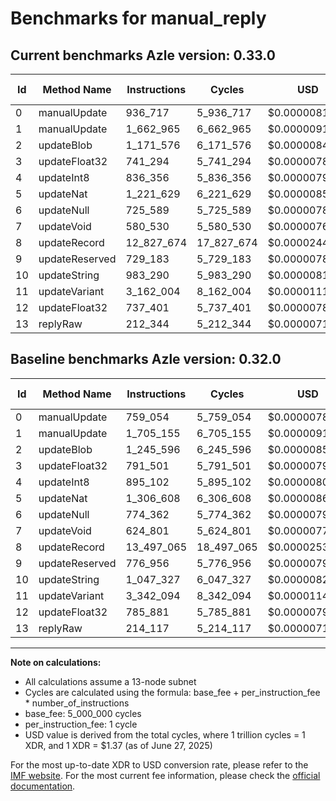 # Benchmarks for manual_reply

## Current benchmarks Azle version: 0.33.0

| Id  | Method Name    | Instructions | Cycles     | USD           | USD/Million Calls | Change                              |
| --- | -------------- | ------------ | ---------- | ------------- | ----------------- | ----------------------------------- |
| 0   | manualUpdate   | 936_717      | 5_936_717  | $0.0000081333 | $8.13             | <font color="red">+177_663</font>   |
| 1   | manualUpdate   | 1_662_965    | 6_662_965  | $0.0000091283 | $9.12             | <font color="green">-42_190</font>  |
| 2   | updateBlob     | 1_171_576    | 6_171_576  | $0.0000084551 | $8.45             | <font color="green">-74_020</font>  |
| 3   | updateFloat32  | 741_294      | 5_741_294  | $0.0000078656 | $7.86             | <font color="green">-50_207</font>  |
| 4   | updateInt8     | 836_356      | 5_836_356  | $0.0000079958 | $7.99             | <font color="green">-58_746</font>  |
| 5   | updateNat      | 1_221_629    | 6_221_629  | $0.0000085236 | $8.52             | <font color="green">-84_979</font>  |
| 6   | updateNull     | 725_589      | 5_725_589  | $0.0000078441 | $7.84             | <font color="green">-48_773</font>  |
| 7   | updateVoid     | 580_530      | 5_580_530  | $0.0000076453 | $7.64             | <font color="green">-44_271</font>  |
| 8   | updateRecord   | 12_827_674   | 17_827_674 | $0.0000244239 | $24.42            | <font color="green">-669_391</font> |
| 9   | updateReserved | 729_183      | 5_729_183  | $0.0000078490 | $7.84             | <font color="green">-47_773</font>  |
| 10  | updateString   | 983_290      | 5_983_290  | $0.0000081971 | $8.19             | <font color="green">-64_037</font>  |
| 11  | updateVariant  | 3_162_004    | 8_162_004  | $0.0000111819 | $11.18            | <font color="green">-180_090</font> |
| 12  | updateFloat32  | 737_401      | 5_737_401  | $0.0000078602 | $7.86             | <font color="green">-48_480</font>  |
| 13  | replyRaw       | 212_344      | 5_212_344  | $0.0000071409 | $7.14             | <font color="green">-1_773</font>   |

## Baseline benchmarks Azle version: 0.32.0

| Id  | Method Name    | Instructions | Cycles     | USD           | USD/Million Calls |
| --- | -------------- | ------------ | ---------- | ------------- | ----------------- |
| 0   | manualUpdate   | 759_054      | 5_759_054  | $0.0000078899 | $7.88             |
| 1   | manualUpdate   | 1_705_155    | 6_705_155  | $0.0000091861 | $9.18             |
| 2   | updateBlob     | 1_245_596    | 6_245_596  | $0.0000085565 | $8.55             |
| 3   | updateFloat32  | 791_501      | 5_791_501  | $0.0000079344 | $7.93             |
| 4   | updateInt8     | 895_102      | 5_895_102  | $0.0000080763 | $8.07             |
| 5   | updateNat      | 1_306_608    | 6_306_608  | $0.0000086401 | $8.64             |
| 6   | updateNull     | 774_362      | 5_774_362  | $0.0000079109 | $7.91             |
| 7   | updateVoid     | 624_801      | 5_624_801  | $0.0000077060 | $7.70             |
| 8   | updateRecord   | 13_497_065   | 18_497_065 | $0.0000253410 | $25.34            |
| 9   | updateReserved | 776_956      | 5_776_956  | $0.0000079144 | $7.91             |
| 10  | updateString   | 1_047_327    | 6_047_327  | $0.0000082848 | $8.28             |
| 11  | updateVariant  | 3_342_094    | 8_342_094  | $0.0000114287 | $11.42            |
| 12  | updateFloat32  | 785_881      | 5_785_881  | $0.0000079267 | $7.92             |
| 13  | replyRaw       | 214_117      | 5_214_117  | $0.0000071433 | $7.14             |

---

**Note on calculations:**

- All calculations assume a 13-node subnet
- Cycles are calculated using the formula: base_fee + per_instruction_fee \* number_of_instructions
- base_fee: 5_000_000 cycles
- per_instruction_fee: 1 cycle
- USD value is derived from the total cycles, where 1 trillion cycles = 1 XDR, and 1 XDR = $1.37 (as of June 27, 2025)

For the most up-to-date XDR to USD conversion rate, please refer to the [IMF website](https://www.imf.org/external/np/fin/data/rms_sdrv.aspx).
For the most current fee information, please check the [official documentation](https://internetcomputer.org/docs/references/cycles-cost-formulas).
